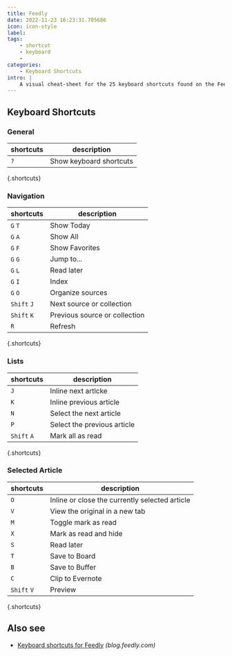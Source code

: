```yaml
---
title: Feedly
date: 2022-11-23 16:23:31.705686
icon: icon-style
label: 
tags: 
    - shortcut
    - keyboard
    - 
categories:
    - Keyboard Shortcuts
intro: |
    A visual cheat-sheet for the 25 keyboard shortcuts found on the Feedly app
---
```




Keyboard Shortcuts
------------------



### General

shortcuts | description
---|---
`?`  | Show keyboard shortcuts
{.shortcuts}


### Navigation

shortcuts | description
---|---
`G` `T`  | Show Today
`G` `A`  | Show All
`G` `F`  | Show Favorites
`G` `G`  | Jump to...
`G` `L`  | Read later
`G` `I`  | Index
`G` `O`  | Organize sources
`Shift` `J`  | Next source or collection
`Shift` `K`  | Previous source or collection
`R`  | Refresh
{.shortcuts}


### Lists

shortcuts | description
---|---
`J`  | Inline next artlcke
`K`  | Inline previous article
`N`  | Select the next article
`P`  | Select the previous article
`Shift` `A`  | Mark all as read
{.shortcuts}


### Selected Article

shortcuts | description
---|---
`O`  | Inline or close the currently selected article
`V`  | View the original in a new tab
`M`  | Toggle mark as read
`X`  | Mark as read and hide
`S`  | Read later
`T`  | Save to Board
`B`  | Save to Buffer
`C`  | Clip to Evernote
`Shift` `V`  | Preview
{.shortcuts}




Also see
--------
- [Keyboard shortcuts for Feedly](https://blog.feedly.com/keyboard-shortcuts/) _(blog.feedly.com)_
